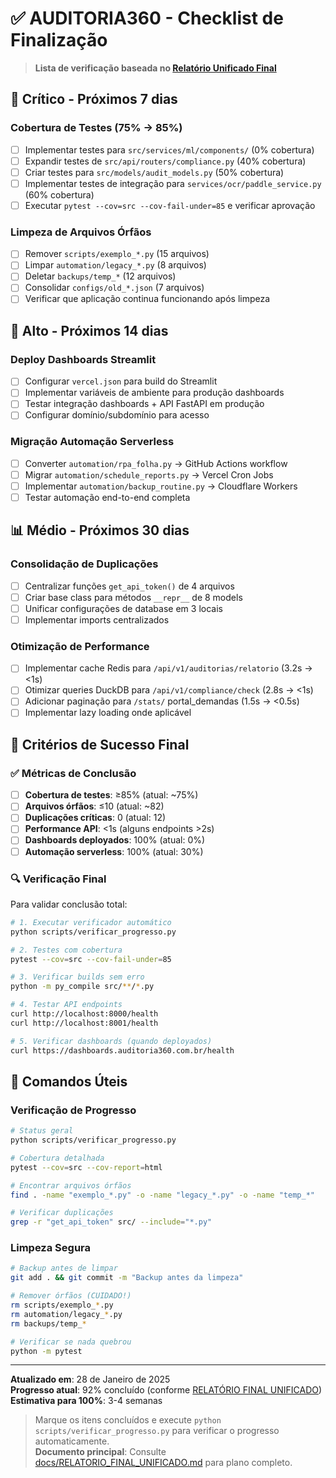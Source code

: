 # ✅ AUDITORIA360 - Checklist de Finalização

> **Lista de verificação baseada no [Relatório Unificado Final](docs/RELATORIO_UNIFICADO_FINAL.md)**

## 🚨 Crítico - Próximos 7 dias

### Cobertura de Testes (75% → 85%)
- [ ] Implementar testes para `src/services/ml/components/` (0% cobertura)
- [ ] Expandir testes de `src/api/routers/compliance.py` (40% cobertura)
- [ ] Criar testes para `src/models/audit_models.py` (50% cobertura) 
- [ ] Implementar testes de integração para `services/ocr/paddle_service.py` (60% cobertura)
- [ ] Executar `pytest --cov=src --cov-fail-under=85` e verificar aprovação

### Limpeza de Arquivos Órfãos
- [ ] Remover `scripts/exemplo_*.py` (15 arquivos)
- [ ] Limpar `automation/legacy_*.py` (8 arquivos)
- [ ] Deletar `backups/temp_*` (12 arquivos)
- [ ] Consolidar `configs/old_*.json` (7 arquivos)
- [ ] Verificar que aplicação continua funcionando após limpeza

## 📅 Alto - Próximos 14 dias

### Deploy Dashboards Streamlit
- [ ] Configurar `vercel.json` para build do Streamlit
- [ ] Implementar variáveis de ambiente para produção dashboards
- [ ] Testar integração dashboards + API FastAPI em produção
- [ ] Configurar domínio/subdomínio para acesso

### Migração Automação Serverless
- [ ] Converter `automation/rpa_folha.py` → GitHub Actions workflow
- [ ] Migrar `automation/schedule_reports.py` → Vercel Cron Jobs
- [ ] Implementar `automation/backup_routine.py` → Cloudflare Workers
- [ ] Testar automação end-to-end completa

## 📊 Médio - Próximos 30 dias

### Consolidação de Duplicações
- [ ] Centralizar funções `get_api_token()` de 4 arquivos
- [ ] Criar base class para métodos `__repr__` de 8 models
- [ ] Unificar configurações de database em 3 locais
- [ ] Implementar imports centralizados

### Otimização de Performance
- [ ] Implementar cache Redis para `/api/v1/auditorias/relatorio` (3.2s → <1s)
- [ ] Otimizar queries DuckDB para `/api/v1/compliance/check` (2.8s → <1s) 
- [ ] Adicionar paginação para `/stats/` portal_demandas (1.5s → <0.5s)
- [ ] Implementar lazy loading onde aplicável

## 🎯 Critérios de Sucesso Final

### ✅ Métricas de Conclusão
- [ ] **Cobertura de testes**: ≥85% (atual: ~75%)
- [ ] **Arquivos órfãos**: ≤10 (atual: ~82)
- [ ] **Duplicações críticas**: 0 (atual: 12)
- [ ] **Performance API**: <1s (alguns endpoints >2s)
- [ ] **Dashboards deployados**: 100% (atual: 0%)
- [ ] **Automação serverless**: 100% (atual: 30%)

### 🔍 Verificação Final
Para validar conclusão total:
```bash
# 1. Executar verificador automático
python scripts/verificar_progresso.py

# 2. Testes com cobertura
pytest --cov=src --cov-fail-under=85

# 3. Verificar builds sem erro
python -m py_compile src/**/*.py

# 4. Testar API endpoints
curl http://localhost:8000/health
curl http://localhost:8001/health

# 5. Verificar dashboards (quando deployados)
curl https://dashboards.auditoria360.com.br/health
```

## 📝 Comandos Úteis

### Verificação de Progresso
```bash
# Status geral
python scripts/verificar_progresso.py

# Cobertura detalhada
pytest --cov=src --cov-report=html

# Encontrar arquivos órfãos
find . -name "exemplo_*.py" -o -name "legacy_*.py" -o -name "temp_*"

# Verificar duplicações
grep -r "get_api_token" src/ --include="*.py"
```

### Limpeza Segura
```bash
# Backup antes de limpar
git add . && git commit -m "Backup antes da limpeza"

# Remover órfãos (CUIDADO!)
rm scripts/exemplo_*.py
rm automation/legacy_*.py  
rm backups/temp_*

# Verificar se nada quebrou
python -m pytest
```

---

**Atualizado em**: 28 de Janeiro de 2025  
**Progresso atual**: 92% concluído (conforme [RELATÓRIO FINAL UNIFICADO](docs/RELATORIO_FINAL_UNIFICADO.md))  
**Estimativa para 100%**: 3-4 semanas  

> Marque os itens concluídos e execute `python scripts/verificar_progresso.py` para verificar o progresso automaticamente.  
> **Documento principal**: Consulte [docs/RELATORIO_FINAL_UNIFICADO.md](docs/RELATORIO_FINAL_UNIFICADO.md) para plano completo.